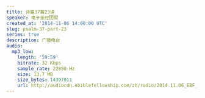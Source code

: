 ```yaml
---
title: 诗篇37篇23讲
speaker: 电子圣经团契
created_at: '2014-11-06 14:00:00 UTC'
slug: psalm-37-part-23
series: true
description: 广播电台
audio:
  mp3_low:
    length: '59:59'
    bitrate: 32 Kbps
    sample_rate: 22050 Hz
    size: 13.7 MB
    size_bytes: 14397011
    url: http://audiocdn.ebiblefellowship.com/zh/radio/2014.11.06_EBF_-_Psalm_37_Part_23.mp3
---
```

